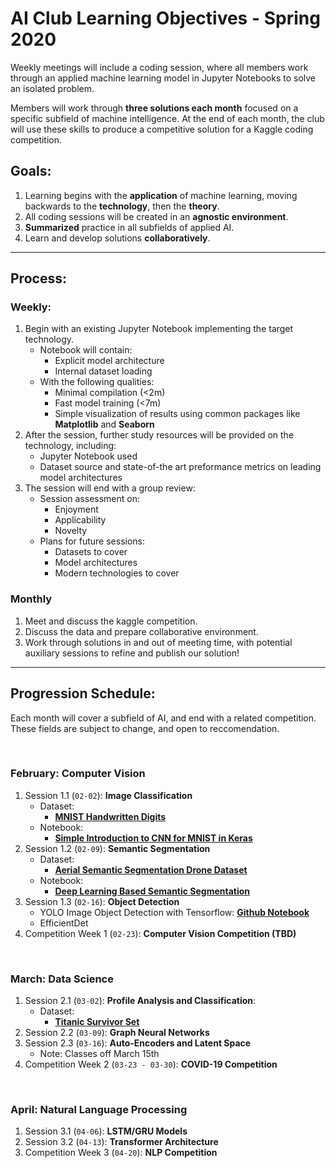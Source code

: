 # AI Club Learning Objectives - Spring 2020

Weekly meetings will include a coding session, where all members work through an applied machine learning model in Jupyter Notebooks to solve an isolated problem.

Members will work through **three solutions each month** focused on a specific subfield of machine intelligence. At the end of each month, the club will use these skills to produce a competitive solution for a Kaggle coding competition. 

## **Goals:**
1. Learning begins with the **application** of machine learning, moving backwards to the **technology**, then the **theory**.
2. All coding sessions will be created in an **agnostic environment**.
3. **Summarized** practice in all subfields of applied AI.  
4. Learn and develop solutions **collaboratively**.

---

## **Process**:

### Weekly:
1. Begin with an existing Jupyter Notebook implementing the target technology.
    - Notebook will contain:
        - Explicit model architecture
        - Internal dataset loading
    - With the following qualities:
        - Minimal compilation (<2m)
        - Fast model training (<7m)
        - Simple visualization of results using common packages like **Matplotlib** and **Seaborn**
2. After the session, further study resources will be provided on the technology, including:
    - Jupyter Notebook used
    - Dataset source and state-of-the art preformance metrics on leading model architectures
3. The session will end with a group review:
    - Session assessment on:
        - Enjoyment
        - Applicability
        - Novelty
    - Plans for future sessions:
        - Datasets to cover
        - Model architectures
        - Modern technologies to cover

### Monthly
1. Meet and discuss the kaggle competition.
2. Discuss the data and prepare collaborative environment.
3. Work through solutions in and out of meeting time, with potential auxiliary sessions to refine and publish our solution! 


---

## **Progression Schedule:**

Each month will cover a subfield of AI, and end with a related competition. These fields are subject to change, and open to reccomendation.

</br>

### February: Computer Vision
1. Session 1.1 (`02-02`): **Image Classification** 
    - Dataset:
        - [**MNIST Handwritten Digits**](https://www.kaggle.com/c/digit-recognizer)
    - Notebook:
        - [**Simple Introduction to CNN for MNIST in Keras**](https://www.kaggle.com/gpreda/simple-introduction-to-cnn-for-mnist-99-37#Read-the-data)
2. Session 1.2 (`02-09`): **Semantic Segmentation**
    - Dataset:
        - [**Aerial Semantic Segmentation Drone Dataset**](https://www.kaggle.com/bulentsiyah/semantic-drone-dataset)
    - Notebook:
        - [**Deep Learning Based Semantic Segmentation**](https://www.kaggle.com/bulentsiyah/deep-learning-based-semantic-segmentation-keras)
3. Session 1.3 (`02-16`): **Object Detection**
    - YOLO Image Object Detection with Tensorflow: [**Github Notebook**](https://github.com/shahkaran76/yolo_v3-tensorflow-ipynb)
    - EfficientDet
4. Competition Week 1 (`02-23`): **Computer Vision Competition (TBD)**

</br>

### March: Data Science
1. Session 2.1 (`03-02`): **Profile Analysis and Classification**:
    - Dataset:
        - [**Titanic Survivor Set**](https://www.kaggle.com/c/titanic)
2. Session 2.2 (`03-09`): **Graph Neural Networks**
3. Session 2.3 (`03-16`): **Auto-Encoders and Latent Space**
    - Note: Classes off March 15th
4. Competition Week 2 (`03-23 - 03-30`): **COVID-19 Competition**

</br>

### April: Natural Language Processing
1. Session 3.1 (`04-06`): **LSTM/GRU Models**
2. Session 3.2 (`04-13`): **Transformer Architecture**
3. Competition Week 3 (`04-20`): **NLP Competition**
